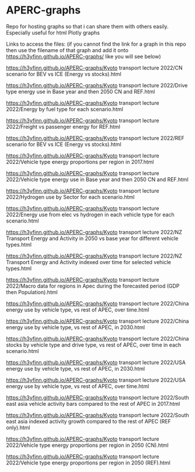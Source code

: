 # APERC-graphs
Repo for hosting graphs so that i can share them with others easily. Especially useful for html Plotly graphs

Links to access the files: (if you cannot find the link for a graph in this repo then use the filename of that graph and add it onto https://h3yfinn.github.io/APERC-graphs/ like you will see below)

https://h3yfinn.github.io/APERC-graphs/Kyoto transport lecture 2022/CN scenario for BEV vs ICE (Energy vs stocks).html

https://h3yfinn.github.io/APERC-graphs/Kyoto transport lecture 2022/Drive type energy use in Base year and then 2050 CN and REF.html

https://h3yfinn.github.io/APERC-graphs/Kyoto transport lecture 2022/Energy by fuel type for each scenario.html

https://h3yfinn.github.io/APERC-graphs/Kyoto transport lecture 2022/Freight vs passenger energy for REF.html

https://h3yfinn.github.io/APERC-graphs/Kyoto transport lecture 2022/REF scenario for BEV vs ICE (Energy vs stocks).html

https://h3yfinn.github.io/APERC-graphs/Kyoto transport lecture 2022/Vehicle type energy proportions per region in 2017.html

https://h3yfinn.github.io/APERC-graphs/Kyoto transport lecture 2022/Vehicle type energy use in Base year and then 2050 CN and REF.html

https://h3yfinn.github.io/APERC-graphs/Kyoto transport lecture 2022/Hydrogen use by Sector for each scenario.html

https://h3yfinn.github.io/APERC-graphs/Kyoto transport lecture 2022/Energy use from elec vs hydrogen in each vehicle type for each scenario.html

https://h3yfinn.github.io/APERC-graphs/Kyoto transport lecture 2022/NZ Transport Energy and Activity in 2050 vs base year for different vehicle types.html

https://h3yfinn.github.io/APERC-graphs/Kyoto transport lecture 2022/NZ Transport Energy and Activity indexed over time for selected vehicle types.html

https://h3yfinn.github.io/APERC-graphs/Kyoto transport lecture 2022/Macro data for regions in Apec during the forecasted period (GDP then Population).html

https://h3yfinn.github.io/APERC-graphs/Kyoto transport lecture 2022/China energy use by vehicle type, vs rest of APEC, over time.html

https://h3yfinn.github.io/APERC-graphs/Kyoto transport lecture 2022/China energy use by vehicle type, vs rest of APEC, in 2030.html

https://h3yfinn.github.io/APERC-graphs/Kyoto transport lecture 2022/China stocks by vehicle type and drive type, vs rest of APEC, over time in each scenario.html

https://h3yfinn.github.io/APERC-graphs/Kyoto transport lecture 2022/USA energy use by vehicle type, vs rest of APEC, in 2030.html

https://h3yfinn.github.io/APERC-graphs/Kyoto transport lecture 2022/USA energy use by vehicle type, vs rest of APEC, over time.html

https://h3yfinn.github.io/APERC-graphs/Kyoto transport lecture 2022/South east asia vehicle activity bars compared to the rest of APEC in 2017.html

https://h3yfinn.github.io/APERC-graphs/Kyoto transport lecture 2022/South east asia indexed activity growth compared to the rest of APEC (REF only).html

https://h3yfinn.github.io/APERC-graphs/Kyoto transport lecture 2022/Vehicle type energy proportions per region in 2050 (CN).html

https://h3yfinn.github.io/APERC-graphs/Kyoto transport lecture 2022/Vehicle type energy proportions per region in 2050 (REF).html
